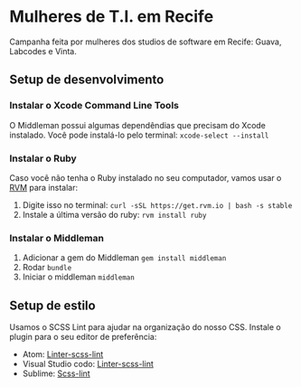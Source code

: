 # Mulheres de T.I. em Recife
Campanha feita por mulheres dos studios de software em Recife: Guava, Labcodes e Vinta.

## Setup de desenvolvimento
### Instalar o Xcode Command Line Tools
O Middleman possui algumas dependêndias que precisam do Xcode instalado. Você pode instalá-lo pelo terminal:
`xcode-select --install`

### Instalar o Ruby 
Caso você não tenha o Ruby instalado no seu computador, vamos usar o [RVM](http://rvm.io) para instalar:
1. Digite isso no terminal: `curl -sSL https://get.rvm.io | bash -s stable`
2. Instale a última versão do ruby: `rvm install ruby`

### Instalar o Middleman
1. Adicionar a gem do Middleman `gem install middleman`
2. Rodar `bundle`
3. Iniciar o middleman `middleman`

## Setup de estilo
Usamos o SCSS Lint para ajudar na organização do nosso CSS. Instale o plugin para o seu editor de preferência:
- Atom: [Linter-scss-lint](https://atom.io/packages/linter-scss-lint)
- Visual Studio codo: [Linter-scss-lint](https://marketplace.visualstudio.com/items?itemName=adamwalzer.scss-lint)
- Sublime: [Scss-lint](https://packagecontrol.io/packages/SublimeLinter-contrib-scss-lint)
